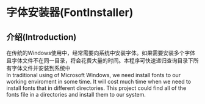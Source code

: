 # 字体安装器(FontInstaller)
## 介绍(Introduction)
在传统的Windows使用中，经常需要向系统中安装字体。如果需要安装多个字体且字体文件不在同一目录，将会花费大量的时间。本程序可快速递归查询目录下所有字体文件并安装到系统中  
In traditional using of Microsoft Windows, we need install fonts to our working enviroment in some time. It will cost much time when we need to install fonts that in different directories. This project could find all of the fonts file in a directories and install them to our system.
